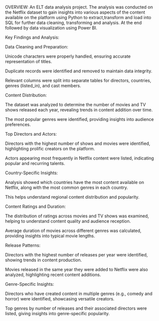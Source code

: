 OVERVIEW:
An ELT data analysis project. The analysis was conducted on the Netflix dataset to gain insights into various aspects of the content available on the platform using Python to extract,transform and load into SQL for further data cleaning, transforming and analysis.
At the end followed by data visualization using Power BI.

Key Findings and Analysis:

Data Cleaning and Preparation:

Unicode characters were properly handled, ensuring accurate representation of titles.

Duplicate records were identified and removed to maintain data integrity.

Relevant columns were split into separate tables for directors, countries, genres (listed_in), and cast members.

Content Distribution:

The dataset was analyzed to determine the number of movies and TV shows released each year, revealing trends in content addition over time.

The most popular genres were identified, providing insights into audience preferences.

Top Directors and Actors:

Directors with the highest number of shows and movies were identified, highlighting prolific creators on the platform.

Actors appearing most frequently in Netflix content were listed, indicating popular and recurring talents.

Country-Specific Insights:

Analysis showed which countries have the most content available on Netflix, along with the most common genres in each country.

This helps understand regional content distribution and popularity.

Content Ratings and Duration:

The distribution of ratings across movies and TV shows was examined, helping to understand content quality and audience reception.

Average duration of movies across different genres was calculated, providing insights into typical movie lengths.

Release Patterns:

Directors with the highest number of releases per year were identified, showing trends in content production.

Movies released in the same year they were added to Netflix were also analyzed, highlighting recent content additions.

Genre-Specific Insights:

Directors who have created content in multiple genres (e.g., comedy and horror) were identified, showcasing versatile creators.

Top genres by number of releases and their associated directors were listed, giving insights into genre-specific popularity.
